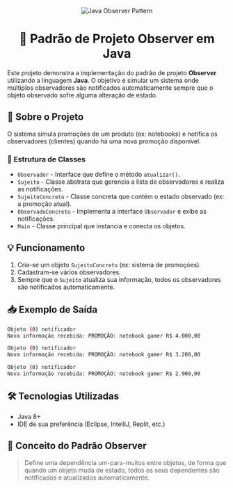 <p align="center">
  <img src="https://img.shields.io/badge/Java-Observer%20Pattern-blue?style=for-the-badge&logo=java&logoColor=white" alt="Java Observer Pattern">
</p>
<p align="center">
  <h1 align="center">🔔 Padrão de Projeto Observer em Java</h1>
</p>

Este projeto demonstra a implementação do padrão de projeto **Observer** utilizando a linguagem **Java**. O objetivo é simular um sistema onde múltiplos observadores são notificados automaticamente sempre que o objeto observado sofre alguma alteração de estado.

## 📌 Sobre o Projeto

O sistema simula promoções de um produto (ex: notebooks) e notifica os observadores (clientes) quando há uma nova promoção disponível.

### 🧩 Estrutura de Classes

- `Observador` - Interface que define o método `atualizar()`.
- `Sujeito` - Classe abstrata que gerencia a lista de observadores e realiza as notificações.
- `SujeitoConcreto` - Classe concreta que contém o estado observado (ex: a promoção atual).
- `ObservadoConcreto` - Implementa a interface `Observador` e exibe as notificações.
- `Main` - Classe principal que instancia e conecta os objetos.

## 💡 Funcionamento

1. Cria-se um objeto `SujeitoConcreto` (ex: sistema de promoções).
2. Cadastram-se vários observadores.
3. Sempre que o `Sujeito` atualiza sua informação, todos os observadores são notificados automaticamente.

## 📥 Exemplo de Saída

```bash
Objeto (0) notificador
Nova informação recebida: PROMOÇÃO: notebook gamer R$ 4.000,00

Objeto (0) notificador
Nova informação recebida: PROMOÇÃO: notebook gamer R$ 3.200,00

Objeto (0) notificador
Nova informação recebida: PROMOÇÃO: notebook gamer R$ 2.900,00
````

## 🛠️ Tecnologias Utilizadas

* Java 8+
* IDE de sua preferência (Eclipse, IntelliJ, Replit, etc.)

## 🧠 Conceito do Padrão Observer

> Define uma dependência um-para-muitos entre objetos, de forma que quando um objeto muda de estado, todos os seus dependentes são notificados e atualizados automaticamente.


